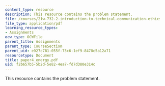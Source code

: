 ```yaml
---
content_type: resource
description: This resource contains the problem statement.
file: /courses/21w-732-2-introduction-to-technical-communication-ethics-in-science-and-technology-fall-2006/f2b657b55b2d5e824ea7fd7d380e314c_paper4_energy.pdf
file_type: application/pdf
learning_resource_types:
- Assignments
ocw_type: OCWFile
parent_title: Assignments
parent_type: CourseSection
parent_uid: e027c781-055f-73c6-1ef9-8478c5a12a71
resourcetype: Document
title: paper4_energy.pdf
uid: f2b657b5-5b2d-5e82-4ea7-fd7d380e314c
---
```

This resource contains the problem statement.

